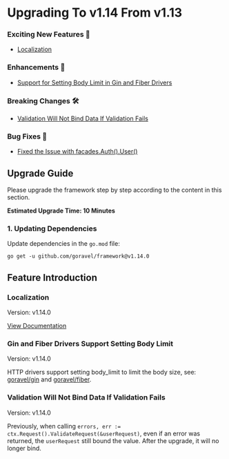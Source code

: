 # Upgrading To v1.14 From v1.13

### Exciting New Features 🎉

- [Localization](#localization)

### Enhancements 🚀

- [Support for Setting Body Limit in Gin and Fiber Drivers](#gin-and-fiber-drivers-support-setting-body-limit)

### Breaking Changes 🛠

- [Validation Will Not Bind Data If Validation Fails](#validation-will-not-bind-data-if-validation-fails)

### Bug Fixes 🐛

- [Fixed the Issue with facades.Auth().User()](#fixed-the-issue-with-facades-auth-user)

## Upgrade Guide

Please upgrade the framework step by step according to the content in this section.

**Estimated Upgrade Time: 10 Minutes**

### 1. Updating Dependencies

Update dependencies in the `go.mod` file:

```
go get -u github.com/goravel/framework@v1.14.0
```

## Feature Introduction

### Localization

Version: v1.14.0

[View Documentation](../digging-deeper/localization.md)

### Gin and Fiber Drivers Support Setting Body Limit

Version: v1.14.0

HTTP drivers support setting body_limit to limit the body size, see: [goravel/gin](https://github.com/goravel/gin/blob/c9d7706a6a04c05c8c33af5c97877a1ad2ea6362/README.md?plain=1#L54) and [goravel/fiber](https://github.com/goravel/fiber/blob/aa63ab657cd2b371fcda4df0090a41226f6c0704/README.md?plain=1#L56).

### Validation Will Not Bind Data If Validation Fails

Version: v1.14.0

Previously, when calling `errors, err := ctx.Request().ValidateRequest(&userRequest)`, even if an error was returned, the `userRequest` still bound the value. After the upgrade, it will no longer bind.
